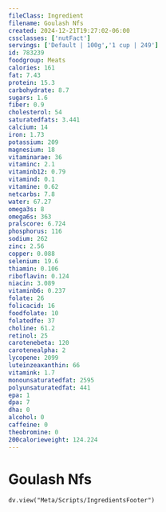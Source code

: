 ```yaml
---
fileClass: Ingredient
filename: Goulash Nfs
created: 2024-12-21T19:27:02-06:00
cssclasses: ['nutFact']
servings: ['Default | 100g','1 cup | 249']
id: 783239
foodgroup: Meats
calories: 161
fat: 7.43
protein: 15.3
carbohydrate: 8.7
sugars: 1.6
fiber: 0.9
cholesterol: 54
saturatedfats: 3.441
calcium: 14
iron: 1.73
potassium: 209
magnesium: 18
vitaminarae: 36
vitaminc: 2.1
vitaminb12: 0.79
vitamind: 0.1
vitamine: 0.62
netcarbs: 7.8
water: 67.27
omega3s: 8
omega6s: 363
pralscore: 6.724
phosphorus: 116
sodium: 262
zinc: 2.56
copper: 0.088
selenium: 19.6
thiamin: 0.106
riboflavin: 0.124
niacin: 3.089
vitaminb6: 0.237
folate: 26
folicacid: 16
foodfolate: 10
folatedfe: 37
choline: 61.2
retinol: 25
carotenebeta: 120
carotenealpha: 2
lycopene: 2099
luteinzeaxanthin: 66
vitamink: 1.7
monounsaturatedfat: 2595
polyunsaturatedfat: 441
epa: 1
dpa: 7
dha: 0
alcohol: 0
caffeine: 0
theobromine: 0
200calorieweight: 124.224
---
```


# Goulash Nfs

```dataviewjs
dv.view("Meta/Scripts/IngredientsFooter")
```